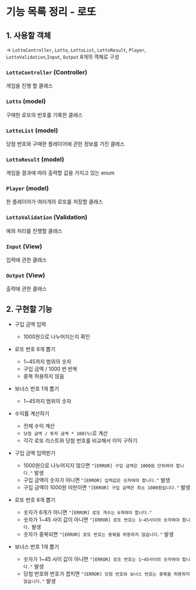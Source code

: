 # 기능 목록 정리 - 로또

## 1. 사용할 객체

→ `LottoController`, `Lotto`, `LottoList`, `LottoResult`, `Player`, `LottoValidation`,`Input`, `Output` 8개의 객체로 구성

### `LottoController` (Controller)

게임을 진행 할 클래스

### `Lotto` (model)

구매한 로또의 번호를 기록한 클래스

### `LottoList` (model)

당첨 번호와 구매한 플레이어에 관한 정보를 가진 클래스

### `LottoResult` (model)

게임을 결과에 따라 출력할 값을 가지고 있는 enum

### `Player` (model)

한 플레이어가 여러개의 로또를 저장할 클래스

### `LottoValidation` (Validation)

예외 처리를 진행할 클래스

### `Input` (View)

입력에 관한 클래스

### `Output` (View)

출력에 관한 클래스

## 2. 구현할 기능

- 구입 금액 입력
    - 1000원으로 나누어지는지 확인
- 로또 번호 6개 뽑기
    - 1~45까지 범위의 숫자
    - 구입 금액 / 1000 번 반복
    - 중복 허용하지 않음
- 보너스 번호 1개 뽑기
    - 1~45까지 범위의 숫자
- 수익률 계산하기
    - 전체 수익 계산
    - `당첨 금액 / 투자 금액 * 100(%)`로 계산
    - 각각 로또 리스트와 당첨 번호를 비교해서 이익 구하기

- 구입 금액 입력받기
    - 1000원으로 나누어지지 않으면 `"[ERROR] 구입 금액은 1000원 단위여야 합니다."` 발생
    - 구입 금액이 숫자가 아니면 `"[ERROR] 입력값은 숫자여야 합니다."` 발생
    - 구입 금액이 1000원 미만이면 `"[ERROR] 구입 금액은 최소 1000원입니다."` 발생
- 로또 번호 6개 뽑기
    - 숫자가 6개가 아니면 `"[ERROR] 로또 개수는 6개여야 합니다."`
    - 숫자가 1~45 사이 값이 아니면 `"[ERROR] 로또 번호는 1~45사이의 숫자여야 합니다.` 발생
    - 숫자가 중복되면 `"[ERROR] 로또 번호는 중복을 허용하지 않습니다."` 발생
- 보너스 번호 1개 뽑기
    - 숫자가 1~45 사이 값이 아니면 `"[ERROR] 로또 번호는 1~45사이의 숫자여야 합니다."` 발생
    - 당첨 번호와 번호가 겹치면 `"[ERROR] 당첨 번호와 보너스 번호는 중복을 허용하지 않습니다."` 발생